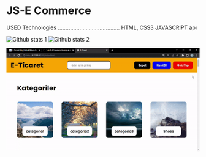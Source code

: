 <h1>  JS-E Commerce</h1>

USED Technologies
........................................
HTML, CSS3 JAVASCRIPT apı

![Github stats 1](https://github-readme-stats.vercel.app/api?username=kullanıcıadınız&show_icons=true&theme=gradient)
![Github stats 2](https://github-readme-stats.vercel.app/api?username=kullanıcıadınız&show_icons=true&theme=radical)

![Github stats 1](screen.gif)
